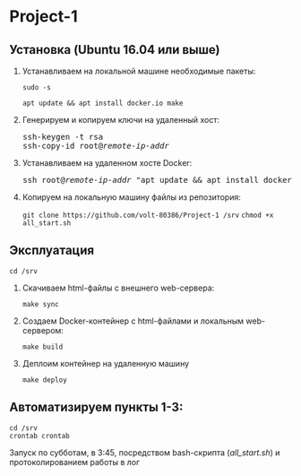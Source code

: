 # Project-1

## Установка (Ubuntu 16.04 или выше)

1. Устанавливаем на локальной машине необходимые пакеты:

    `sudo -s`
    
    `apt update && apt install docker.io make`

2. Генерируем и копируем ключи на удаленный хост:
   <pre>
   ssh-keygen -t rsa
   ssh-copy-id root@<i>remote-ip-addr</i>
   </pre>

3. Устанавливаем на удаленном хосте Docker:

   <pre>
   ssh root@<i>remote-ip-addr</i> "apt update && apt install docker.io"
   </pre>
    
4. Копируем на локальную машину файлы из репозитория:

    `git clone https://github.com/volt-80386/Project-1 /srv`
    `chmod +x all_start.sh`

## Эксплуатация
    
    cd /srv
   
1. Скачиваем html-файлы с внешнего web-сервера:

    `make sync`

2. Создаем Docker-контейнер c html-файлами и локальным web-сервером:

    `make build`

3. Деплоим контейнер на удаленную машину

    `make deploy`

## Автоматизируем пункты 1-3:

    cd /srv
    crontab crontab
Запуск по субботам, в 3:45, посредством bash-скрипта (*all_start.sh*) и протоколированием работы в лог
